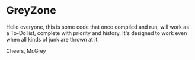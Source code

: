 # GreyZone
Hello everyone, this is some code that once compiled and run, will work as a To-Do list, complete with priority and history.
It's designed to work even when all kinds of junk are thrown at it. 

Cheers,
Mr.Grey
